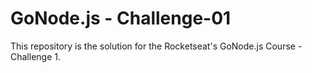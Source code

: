# GoNode.js - Challenge-01
This repository is the solution for the Rocketseat's GoNode.js Course - Challenge 1.
